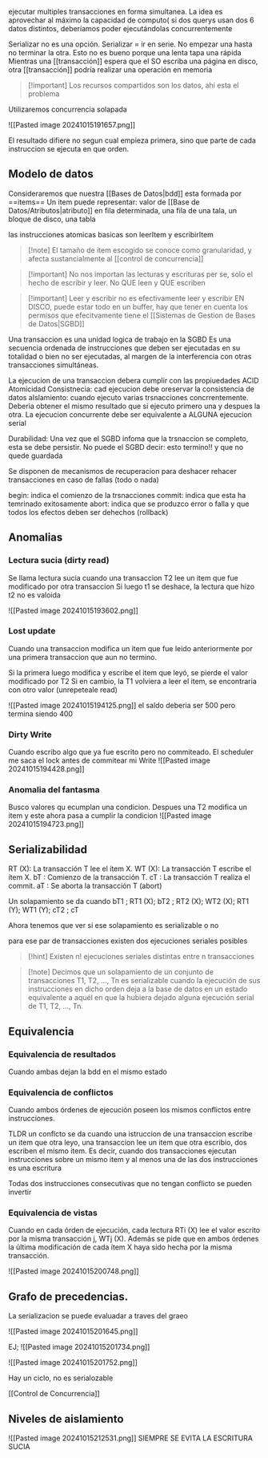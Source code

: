 ejecutar multiples transacciones en forma simultanea. 
La idea es aprovechar al máximo la capacidad de computo( si dos querys usan dos 6 datos distintos, deberíamos poder ejecutándolas concurrentemente

Serializar no es una opción. Serializar = ir en serie. No empezar una hasta no terminar la otra. Esto no es bueno porque una lenta tapa una rápida
Mientras una [[transacción]] espera que el SO escriba una página en disco, otra [[transacción]] podría realizar una operación en memoria

>[!important] Los recursos compartidos son los datos, ahí esta el problema


Utilizaremos concurrencia solapada


![[Pasted image 20241015191657.png]]

El resultado difiere no segun cual empieza primera, sino que parte de cada instruccion se ejecuta en que orden.


## Modelo de datos
Consideraremos que nuestra [[Bases de Datos|bdd]] esta formada por ==items== 
Un item puede representar: valor de [[Base de Datos/Atributos|atributo]] en fila determinada, una fila de una tala, un bloque de disco, una tabla

las instrucciones atomicas basicas son leerItem y escribirItem

>[!note] El tamaño de ítem escogido se conoce como granularidad, y afecta sustancialmente al [[control de concurrencia]]

>[!important]  No nos importan las lecturas y escrituras per se, solo el hecho de escribir y leer. No QUE leen y QUE escriben

>[!important] Leer y escribir no es efectivamente leer y escribir EN DISCO, puede estar todo en un buffer, hay que tener en cuenta los permisos que efecitvamente tiene el [[Sistemas de Gestion de Bases de Datos|SGBD]]



Una transaccion es una unidad logica de trabajo en la SGBD
Es una secuencia ordenada de instrucciones que deben ser ejecutadas en su totalidad o bien no ser ejecutadas, al margen de la interferencia con otras transacciones simultáneas.


La ejecucion de una transaccion debera cumplir con las propiuedades ACID
Atomicidad
Consistnecia: cad ejecucion debe oreservar la consistencia de datos
aIslamiento: cuando ejecuto varias trsnacciones concrrentemente. Deberia obtener el mismo resultado que si ejecuto primero una y despues la otra. La ejecucion concurrente debe ser equivalente a ALGUNA ejecucion serial

Durabilidad: Una vez que el SGBD infoma que la trsnaccion se completo, esta se debe persistir. No puede el SGBD decir: esto termino!! y que no quede guardada

Se disponen de mecanismos de recuperacion para deshacer rehacer transacciones en caso de fallas (todo o nada)

begin: indica el comienzo de la trsnacciones
commit: indica que esta ha temrinado exitosamente 
abort: indica que se produzco error o falla y que todos los efectos deben ser dehechos (rollback)

## Anomalias 
### Lectura sucia (dirty read)
Se llama lectura sucia cuando una transaccion T2 lee un item que fue modificado por otra transaccion 
Si luego t1 se deshace, la lectura que hizo t2 no es valoida

![[Pasted image 20241015193602.png]]

### Lost update 

Cuando una transaccion modifica un item que fue leido anteriormente por una primera transaccion que aun no termino. 


Si la primera luego modifica y escribe el item que leyó, se pierde el valor modificado por T2
Si en cambio, la T1 volviera a leer el item, se encontraria con otro valor (unrepeteale read)

![[Pasted image 20241015194125.png]]
el saldo deberia ser 500 pero termina siendo 400



### Dirty Write 
Cuando escribo algo que ya fue escrito pero no commiteado. El scheduler me saca el lock antes de commitear mi Write
![[Pasted image 20241015194428.png]]


### Anomalia del fantasma 
Busco valores qu ecumplan una condicion. Despues una T2 modifica un item y este ahora pasa a cumplir la condicion 
![[Pasted image 20241015194723.png]]


## Serializabilidad
RT (X): La transacción T lee el ítem X. 
WT (X): La transacción T escribe el ítem X. 
bT : Comienzo de la transacción T. 
cT : La transacción T realiza el commit. 
aT : Se aborta la transacción T (abort)

Un solapamiento se da cuando
bT1 ; RT1 (X); bT2 ; RT2 (X); WT2 (X); RT1 (Y); WT1 (Y); cT2 ; cT

Ahora tenemos que ver si ese solapamiento es serializable o no

para ese par de transacciones existen dos ejecuciones seriales posibles

>[!hint] Existen n! ejecuciones seriales distintas entre n transacciones 


>[!note] Decimos que un solapamiento de un conjunto de transacciones T1, T2, ..., Tn es serializable cuando la ejecución de sus instrucciones en dicho orden deja a la base de datos en un estado equivalente a aquél en que la hubiera dejado alguna ejecución serial de T1, T2, ..., Tn.


## Equivalencia 
### Equivalencia de resultados 
Cuando ambas dejan la bdd en el mismo estado 

### Equivalencia de conflictos 
Cuando ambos órdenes de ejecución poseen los mismos conflictos entre instrucciones.


TLDR un conflcto se da cuando una istruccion de una transaccion escribe un item que otra leyo, una transaccion lee un item que otra escribio, dos escriben el mismo item. Es decir, cuando dos transacciones ejecutan instrucciones sobre un mismo item y al menos una de las dos instrucciones es una escritura 

Todas dos instrucciones consecutivas que no tengan conflicto se pueden invertir 

### Equivalencia de vistas 
Cuando en cada órden de ejecución, cada lectura RTi (X) lee el valor escrito por la misma transacción j, WTj (X). Además se pide que en ambos órdenes la última modificación de cada ítem X haya sido hecha por la misma transacción.




![[Pasted image 20241015200748.png]]




## Grafo de precedencias. 
La serializacion se puede evaluadar a traves del graeo


![[Pasted image 20241015201645.png]]


EJ; 
![[Pasted image 20241015201734.png]]

![[Pasted image 20241015201752.png]]

Hay un ciclo, no es serialozable


[[Control de Concurrencia]]

## Niveles de aislamiento

![[Pasted image 20241015212531.png]]
SIEMPRE SE EVITA LA ESCRITURA SUCIA